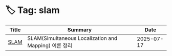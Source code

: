 # 🏷️ Tag: slam

| Title | Summary | Date |
|-------|---------|------|
| [SLAM](https://github.com/MinHyeok-lee1/TIL/blob/main/2025/07/17-slam.md) | SLAM(Simultaneous Localization and Mapping) 이론 정리 | 2025-07-17 |
